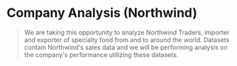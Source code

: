 

# Company Analysis (Northwind)

>We are taking this opportunity to analyze Northwind Traders, importer and exporter of specialty food from and to around the world. Datasets contain Northwind's sales data and we will be performing analysis on the company's performance utilizing these datasets.

